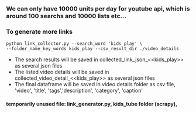 ### We can only have 10000 units per day for youtube api, which is around 100 searchs and 10000 lists etc...

### To generate more links 
```
python link_collector.py --search_word 'kids play' \
--folder_name_key_words kids_play --csv_result_dir ./video_details
```

- The search results will be saved in collected_link_json_<<kids_play>> as several json files
- The listed video details will be saved in collected_video_detail_<<kids_play>> as several json files
- The final dataframe will be saved in video details folder as csv file, 'video', 'title', 'tags','description', 'category', 'caption'

#### temporarily unused file: link_generator.py, kids_tube folder (scrapy), 
